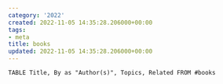 ```yaml
---
category: '2022'
created: 2022-11-05 14:35:28.206000+00:00
tags:
- meta
title: books
updated: 2022-11-05 14:35:28.206000+00:00
---
```

   
```dataview
TABLE Title, By as "Author(s)", Topics, Related FROM #books
```
